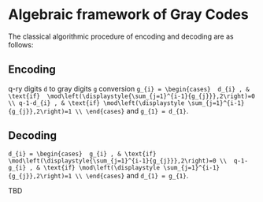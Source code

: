 # Algebraic framework of Gray Codes


The classical algorithmic procedure of encoding and decoding are as follows:
## Encoding
q-ry digits ``d`` to gray digits ``g`` conversion 
``
g_{i} = \begin{cases} 
d_{i} , & \text{if}  \mod\left(\displaystyle{\sum_{j=1}^{i-1}{g_{j}}},2\right)=0 \\ q-1-d_{i} , & \text{if} \mod\left(\displaystyle \sum_{j=1}^{i-1}{g_{j}},2\right)=1 \\
\end{cases}
``
and ``g_{1} = d_{1}``.
## Decoding

``
d_{i} = \begin{cases} 
g_{i} , & \text{if}  \mod\left(\displaystyle{\sum_{j=1}^{i-1}{g_{j}}},2\right)=0 \\ 
q-1-g_{i} , & \text{if} \mod\left(\displaystyle \sum_{j=1}^{i-1}{g_{j}},2\right)=1 \\
\end{cases}
``
and ``d_{1} = g_{1}``.

TBD
